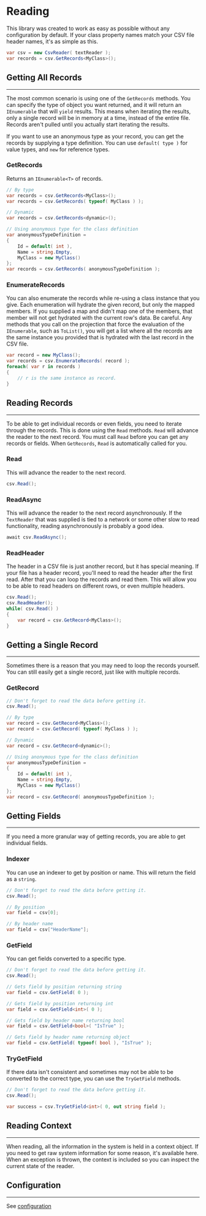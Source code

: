 # Reading

This library was created to work as easy as possible without any configuration by default. If your class property names match your CSV file header names, it's as simple as this.

```cs
var csv = new CsvReader( textReader );
var records = csv.GetRecords<MyClass>();
```

## Getting All Records

<hr/>

The most common scenario is using one of the `GetRecords` methods.  You can specify the type of object you want returned, and it will return an `IEnumerable` that will `yield` results. This means when iterating the results, only a single record will be in memory at a time, instead of the entire file. Records aren't pulled until you actually start iterating the results.

If you want to use an anonymous type as your record, you can get the records by supplying a type definition. You can use `default( type )` for value types, and `new` for reference types.

### GetRecords

Returns an `IEnumerable<T>` of records.

```cs
// By type
var records = csv.GetRecords<MyClass>();
var records = csv.GetRecords( typeof( MyClass ) );

// Dynamic
var records = csv.GetRecords<dynamic>();

// Using anonymous type for the class definition
var anonymousTypeDefinition =
{
	Id = default( int ),
	Name = string.Empty,
	MyClass = new MyClass()
};
var records = csv.GetRecords( anonymousTypeDefinition );
```

### EnumerateRecords

You can also enumerate the records while re-using a class instance that you give.
Each enumeration will hydrate the given record, but only the mapped members. If you
supplied a map and didn't map one of the members, that member will not get hydrated
with the current row's data. Be careful. Any methods that you call on the projection
that force the evaluation of the `IEnumerable`, such as `ToList()`, you will get a
list where all the records are the same instance you provided that is hydrated with
the last record in the CSV file.

```cs
var record = new MyClass();
var records = csv.EnumerateRecords( record );
foreach( var r in records )
{
	// r is the same instance as record.
}
```

## Reading Records

<hr/>

To be able to get individual records or even fields, you need to iterate through the records. This is done using the `Read` methods. `Read` will advance the reader to the next record. You must call `Read` before you can get any records or fields. When `GetRecords`, `Read` is automatically called for you.

### Read

This will advance the reader to the next record.

```cs
csv.Read();
```

### ReadAsync

This will advance the reader to the next record asynchronously. If the `TextReader` that was supplied is tied to a network or some other slow to read functionality, reading asynchronously is probably a good idea.

```cs
await csv.ReadAsync();
```

### ReadHeader

The header in a CSV file is just another record, but it has special meaning. If your file has a header record, you'll need to read the header after the first read. After that you can loop the records and read them. This will allow you to be able to read headers on different rows, or even multiple headers.

```cs
csv.Read();
csv.ReadHeader();
while( csv.Read() )
{
	var record = csv.GetRecord<MyClass>();
}
```

## Getting a Single Record

<hr/>

Sometimes there is a reason that you may need to loop the records yourself. You can still easily get a single record, just like with multiple records.

### GetRecord

```cs
// Don't forget to read the data before getting it.
csv.Read();

// By type
var record = csv.GetRecord<MyClass>();
var record = csv.GetRecord( typeof( MyClass ) );

// Dynamic
var record = csv.GetRecord<dynamic>();

// Using anonymous type for the class definition
var anonymousTypeDefinition =
{
	Id = default( int ),
	Name = string.Empty,
	MyClass = new MyClass()
};
var record = csv.GetRecord( anonymousTypeDefinition );
```

## Getting Fields

<hr/>

If you need a more granular way of getting records, you are able to get individual fields.

### Indexer

You can use an indexer to get by position or name. This will return the field as a `string`.

```cs
// Don't forget to read the data before getting it.
csv.Read();

// By position
var field = csv[0];

// By header name
var field = csv["HeaderName"];
```

### GetField

You can get fields converted to a specific type.

```cs
// Don't forget to read the data before getting it.
csv.Read();

// Gets field by position returning string
var field = csv.GetField( 0 );

// Gets field by position returning int
var field = csv.GetField<int>( 0 );

// Gets field by header name returning bool
var field = csv.GetField<bool>( "IsTrue" );

// Gets field by header name returning object
var field = csv.GetField( typeof( bool ), "IsTrue" );
```

### TryGetField

If there data isn't consistent and sometimes may not be able to be converted to the correct type, you can use the `TryGetField` methods.

```cs
// Don't forget to read the data before getting it.
csv.Read();

var success = csv.TryGetField<int>( 0, out string field );
```

## Reading Context

<hr/>

When reading, all the information in the system is held in a context object. If you need to get raw system information for some reason, it's available here. When an exception is thrown, the context is included so you can inspect the current state of the reader.

## Configuration

<hr/>

See <a href="/CsvHelper/configuration">configuration</a>

<br/>
